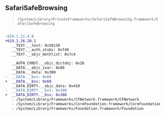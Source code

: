 ## SafariSafeBrowsing

> `/System/Library/PrivateFrameworks/SafariSafeBrowsing.framework/SafariSafeBrowsing`

```diff

-619.1.22.4.0
+619.1.26.20.1
   __TEXT.__text: 0x50158
   __TEXT.__auth_stubs: 0xf40
   __TEXT.__objc_methlist: 0x7c4

   __AUTH_CONST.__objc_dictobj: 0x28
   __DATA.__objc_ivar: 0x80
   __DATA.__data: 0x300
-  __DATA.__bss: 0x68
+  __DATA.__bss: 0x60
   __DATA_DIRTY.__objc_data: 0x410
-  __DATA_DIRTY.__bss: 0x380
+  __DATA_DIRTY.__bss: 0x388
   - /System/Library/Frameworks/CFNetwork.framework/CFNetwork
   - /System/Library/Frameworks/CoreFoundation.framework/CoreFoundation
   - /System/Library/Frameworks/Foundation.framework/Foundation

```
